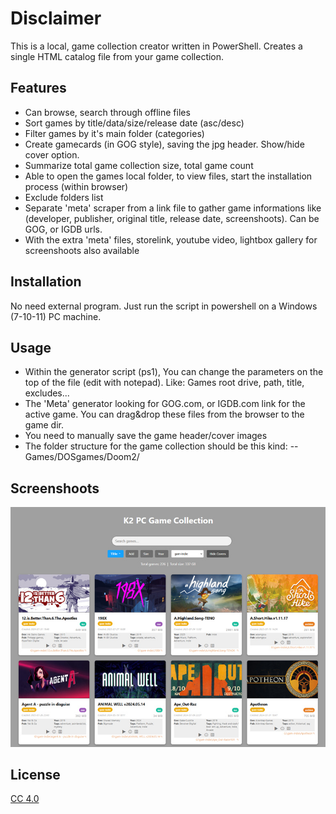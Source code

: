 # Disclaimer

This is a local, game collection creator written in PowerShell.
Creates a single HTML catalog file from your game collection.
    
## Features

- Can browse, search through offline files
- Sort games by title/data/size/release date (asc/desc)
- Filter games by it's main folder (categories)
- Create gamecards (in GOG style), saving the jpg header. Show/hide cover option.
- Summarize total game collection size, total game count
- Able to open the games local folder, to view files, start the installation process (within browser)
- Exclude folders list
- Separate 'meta' scraper from a link file to gather game informations like (developer, publisher, original title, release date, screenshoots). Can be GOG, or IGDB urls.
- With the extra 'meta' files, storelink, youtube video, lightbox gallery for screenshoots also available

## Installation

No need external program.
Just run the script in powershell on a Windows (7-10-11) PC machine.

## Usage

- Within the generator script (ps1), You can change the parameters on the top of the file (edit with notepad). Like: Games root drive, path, title, excludes...
- The 'Meta' generator looking for GOG.com, or IGDB.com link for the active game. You can drag&drop these files from the browser to the game dir.
- You need to manually save the game header/cover images
- The folder structure for the game collection should be this kind:
-- Games/DOSgames/Doom2/


## Screenshoots
![html](https://github.com/krizantenija/game_collector/blob/main/shoot1.jpg)


## License

[CC 4.0](https://creativecommons.org/licenses/by/4.0/)
